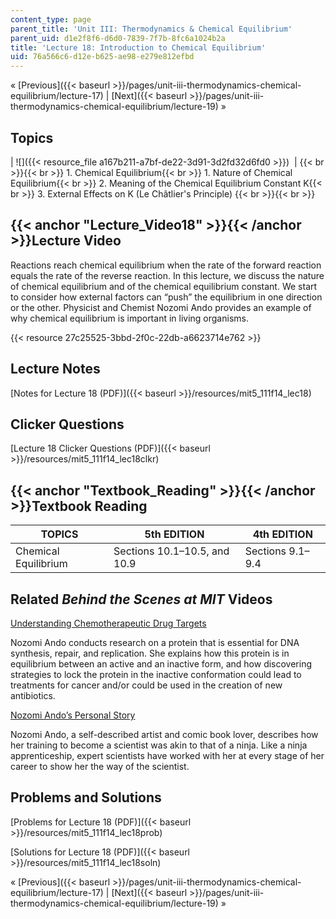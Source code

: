 ```yaml
---
content_type: page
parent_title: 'Unit III: Thermodynamics & Chemical Equilibrium'
parent_uid: d1e2f8f6-d6d0-7839-7f7b-8fc6a1024b2a
title: 'Lecture 18: Introduction to Chemical Equilibrium'
uid: 76a566c6-d12e-b625-ae98-e279e812efbd
---
```


« [Previous]({{< baseurl >}}/pages/unit-iii-thermodynamics-chemical-equilibrium/lecture-17) | [Next]({{< baseurl >}}/pages/unit-iii-thermodynamics-chemical-equilibrium/lecture-19) »

Topics
------

| ![]({{< resource_file a167b211-a7bf-de22-3d91-3d2fd32d6fd0 >}})  |  {{< br >}}{{< br >}} 1.  Chemical Equilibrium{{< br >}}    1.  Nature of Chemical Equilibrium{{< br >}}    2.  Meaning of the Chemical Equilibrium Constant K{{< br >}}    3.  External Effects on K (Le Châtlier's Principle) {{< br >}}{{< br >}}  

{{< anchor "Lecture_Video18" >}}{{< /anchor >}}Lecture Video
------------------------------------------------------------

Reactions reach chemical equilibrium when the rate of the forward reaction equals the rate of the reverse reaction. In this lecture, we discuss the nature of chemical equilibrium and of the chemical equilibrium constant. We start to consider how external factors can “push” the equilibrium in one direction or the other. Physicist and Chemist Nozomi Ando provides an example of why chemical equilibrium is important in living organisms.

{{< resource 27c25525-3bbd-2f0c-22db-a6623714e762 >}}

Lecture Notes
-------------

[Notes for Lecture 18 (PDF)]({{< baseurl >}}/resources/mit5_111f14_lec18)

Clicker Questions
-----------------

[Lecture 18 Clicker Questions (PDF)]({{< baseurl >}}/resources/mit5_111f14_lec18clkr)

{{< anchor "Textbook_Reading" >}}{{< /anchor >}}Textbook Reading
----------------------------------------------------------------

| TOPICS | 5th EDITION | 4th EDITION |
| --- | --- | --- |
| Chemical Equilibrium | Sections 10.1–10.5, and 10.9 | Sections 9.1–9.4 

Related _Behind the Scenes at MIT_ Videos
-----------------------------------------

[Understanding Chemotherapeutic Drug Targets](http://techtv.mit.edu/videos/24148-understanding-chemotherapeutic-drug-targets)

Nozomi Ando conducts research on a protein that is essential for DNA synthesis, repair, and replication. She explains how this protein is in equilibrium between an active and an inactive form, and how discovering strategies to lock the protein in the inactive conformation could lead to treatments for cancer and/or could be used in the creation of new antibiotics.

[Nozomi Ando’s Personal Story](http://techtv.mit.edu/videos/24147-nozomi-ando-s-personal-story)

Nozomi Ando, a self-described artist and comic book lover, describes how her training to become a scientist was akin to that of a ninja. Like a ninja apprenticeship, expert scientists have worked with her at every stage of her career to show her the way of the scientist.

Problems and Solutions
----------------------

[Problems for Lecture 18 (PDF)]({{< baseurl >}}/resources/mit5_111f14_lec18prob)

[Solutions for Lecture 18 (PDF)]({{< baseurl >}}/resources/mit5_111f14_lec18soln)

« [Previous]({{< baseurl >}}/pages/unit-iii-thermodynamics-chemical-equilibrium/lecture-17) | [Next]({{< baseurl >}}/pages/unit-iii-thermodynamics-chemical-equilibrium/lecture-19) »